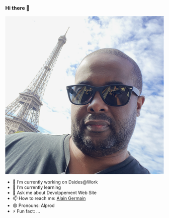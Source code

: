 ### Hi there 👋

[img_1]:https://github.com/Alprod/Alprod/blob/19692868cb25eda0e154fda4fc07046f989d7c49/img/D4A602EF-0FD9-4416-8DDC-03E562F6F559.jpg

![img_1]


- 🔭 I’m currently working on Dsides@Work
- 🌱 I’m currently learning
- 💬 Ask me about Devolppement Web Site
- 📫 How to reach me: [Alain Germain](mailto:alprod81@gmail.com)
- 😄 Pronouns: Alprod
- ⚡ Fun fact: ...


